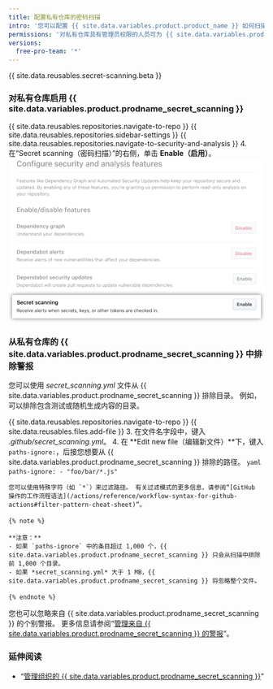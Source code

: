 ```yaml
---
title: 配置私有仓库的密码扫描
intro: '您可以配置 {{ site.data.variables.product.product_name }} 如何扫描您私有仓库中的密码。'
permissions: '对私有仓库具有管理员权限的人员可为 {{ site.data.variables.product.prodname_secret_scanning }} 启用仓库。'
versions:
  free-pro-team: '*'
---
```


{{ site.data.reusables.secret-scanning.beta }}

### 对私有仓库启用 {{ site.data.variables.product.prodname_secret_scanning }}

{{ site.data.reusables.repositories.navigate-to-repo }}
{{ site.data.reusables.repositories.sidebar-settings }}
{{ site.data.reusables.repositories.navigate-to-security-and-analysis }}
4. 在“Secret scanning（密码扫描）”的右侧，单击 **Enable（启用）**。 ![为仓库启用密码扫描](/assets/images/help/repository/enable-secret-scanning.png)

### 从私有仓库的 {{ site.data.variables.product.prodname_secret_scanning }} 中排除警报

您可以使用 *secret_scanning.yml* 文件从 {{ site.data.variables.product.prodname_secret_scanning }} 排除目录。 例如，可以排除包含测试或随机生成内容的目录。

{{ site.data.reusables.repositories.navigate-to-repo }}
{{ site.data.reusables.files.add-file }}
3. 在文件名字段中，键入 *.github/secret_scanning.yml*。
4. 在 **Edit new file（编辑新文件）**下，键入 `paths-ignore:`，后接您想要从 {{ site.data.variables.product.prodname_secret_scanning }} 排除的路径。
    ``` yaml
    paths-ignore:
      - "foo/bar/*.js"
    ```

    您可以使用特殊字符（如 `*`）来过滤路径。 有关过滤模式的更多信息，请参阅“[GitHub 操作的工作流程语法](/actions/reference/workflow-syntax-for-github-actions#filter-pattern-cheat-sheet)”。

    {% note %}

    **注意：**
    - 如果 `paths-ignore` 中的条目超过 1,000 个，{{ site.data.variables.product.prodname_secret_scanning }} 只会从扫描中排除前 1,000 个目录。
    - 如果 *secret_scanning.yml* 大于 1 MB，{{ site.data.variables.product.prodname_secret_scanning }} 将忽略整个文件。

    {% endnote %}

您也可以忽略来自 {{ site.data.variables.product.prodname_secret_scanning }} 的个别警报。 更多信息请参阅“[管理来自 {{ site.data.variables.product.prodname_secret_scanning }} 的警报](/github/administering-a-repository/managing-alerts-from-secret-scanning#managing-alerts)”。

### 延伸阅读

- “[管理组织的 {{ site.data.variables.product.prodname_secret_scanning }}](/github/setting-up-and-managing-organizations-and-teams/managing-secret-scanning-for-your-organization)”
